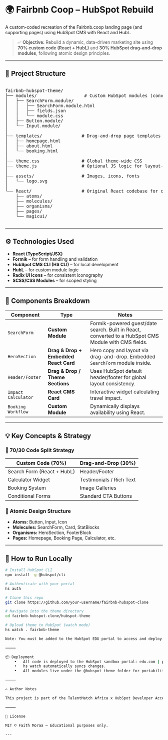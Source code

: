 # 🌍 Fairbnb Coop – HubSpot Rebuild

A custom-coded recreation of the Fairbnb.coop landing page (and supporting pages) using HubSpot CMS with React and HubL.

> ✅ **Objective:** Rebuild a dynamic, data-driven marketing site using **70% custom code (React + HubL)** and **30% HubSpot drag-and-drop modules**, following atomic design principles.

---

## 🚀 Project Structure
<pre>

fairbnb-hubspot-theme/
├── modules/                  # Custom HubSpot modules (converted React components)
│   ├── SearchForm.module/
│   │   ├── SearchForm.module.html
│   │   ├── fields.json
│   │   └── module.css
│   ├── Button.module/
│   └── Input.module/
│
├── templates/               # Drag-and-drop page templates
│   ├── homepage.html
│   ├── about.html
│   └── booking.html
│
├── theme.css                # Global theme-wide CSS
├── theme.js                 # Optional JS logic for layout-wide behaviors
│
├── assets/                  # Images, icons, fonts
│   └── logo.svg
│
└── React/                   # Original React codebase for conversion or reference
    ├── atoms/
    ├── molecules/
    ├── organisms/
    ├── pages/
    └── magicui/

</pre>


---

## ⚙️ Technologies Used

- **React (TypeScript/JSX)**
- **Formik** – for form handling and validation
- **HubSpot CMS CLI (HS CLI)** – for local development
- **HubL** – for custom module logic
- **Radix UI Icons** – for consistent iconography
- **SCSS/CSS Modules** – for scoped styling

---

## 🧱 Components Breakdown

| Component | Type | Notes |
|----------|------|-------|
| `SearchForm` | **Custom Module** | Formik-powered guest/date search. Built in React, converted to a HubSpot CMS Module with CMS fields. |
| `HeroSection` | **Drag & Drop + Embedded React Card** | Hero copy and layout via drag-and-drop. Embedded `SearchForm` module inside. |
| `Header/Footer` | **Drag & Drop / Theme Sections** | Uses HubSpot default header/footer for global layout consistency. |
| `Impact Calculator` | **React CMS Card** | Interactive widget calculating travel impact. |
| `Booking Workflow` | **Custom Module** | Dynamically displays availability using React. |

---

## 💡 Key Concepts & Strategy

### 🔁 70/30 Code Split Strategy

| Custom Code (70%) | Drag-and-Drop (30%) |
|-------------------|---------------------|
| Search Form (React + HubL) | Header/Footer |
| Calculator Widget | Testimonials / Rich Text |
| Booking System | Image Galleries |
| Conditional Forms | Standard CTA Buttons |

### 🧬 Atomic Design Structure

- **Atoms:** Button, Input, Icon
- **Molecules:** SearchForm, Card, StatBlocks
- **Organisms:** HeroSection, FooterBlock
- **Pages:** Homepage, Booking Page, Calculator, etc.

---

## 🚧 How to Run Locally

```bash
# Install HubSpot CLI
npm install -g @hubspot/cli

# Authenticate with your portal
hs auth

# Clone this repo
git clone https://github.com/your-username/fairbnb-hubspot-clone

# Navigate into the theme directory
cd fairbnb-hubspot-clone/hubspot-theme

# Upload theme to HubSpot (watch mode)
hs watch . fairbnb-theme

Note: You must be added to the HubSpot EDU portal to access and deploy.

⸻

📦 Deployment
	•	All code is deployed to the HubSpot sandbox portal: edu.com | portal ID: 47574277
	•	hs watch automatically syncs changes.
	•	All modules live under the @hubspot theme folder for portability.

⸻

✍️ Author Notes

This project is part of the TalentMatch Africa x HubSpot Developer Accelerator.

⸻

📝 License

MIT © Faith Moraa – Educational purposes only.

---